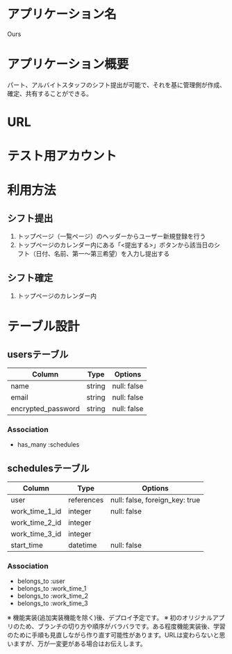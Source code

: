 # アプリケーション名
Ours

# アプリケーション概要
パート、アルバイトスタッフのシフト提出が可能で、それを基に管理側が作成、確定、共有することができる。

# URL

# テスト用アカウント

# 利用方法
## シフト提出
1. トップページ（一覧ページ）のヘッダーからユーザー新規登録を行う
2. トップページのカレンダー内にある「<提出する>」ボタンから該当日のシフト（日付、名前、第一〜第三希望）を入力し提出する
## シフト確定
1. トップページのカレンダー内

# テーブル設計

## usersテーブル

| Column             | Type   | Options     |
| ------------------ | ------ | ----------- |
| name               | string | null: false |
| email              | string | null: false |
| encrypted_password | string | null: false |

### Association
- has_many :schedules

## schedulesテーブル

| Column         | Type       | Options                        |
| -------------- | ---------- | ------------------------------ |
| user           | references | null: false, foreign_key: true |
| work_time_1_id | integer    | null: false                    |
| work_time_2_id | integer    |                                |
| work_time_3_id | integer    |                                |
| start_time     | datetime   | null: false                    |

### Association
- belongs_to :user
- belongs_to :work_time_1
- belongs_to :work_time_2
- belongs_to :work_time_3


※ 機能実装(追加実装機能を除く)後、デプロイ予定です。
※ 初のオリジナルアプリのため、ブランチの切り方や順序がバラバラです。ある程度機能実装後、学習のために手順も見直しながら作り直す可能性があります。URLは変わらないと思いますが、万が一変更がある場合はお伝えします。
